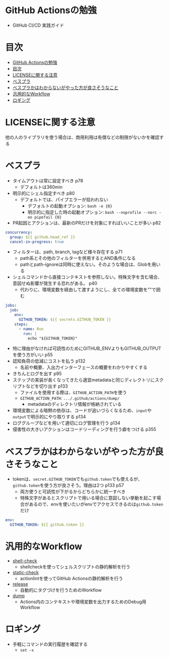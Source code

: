 # GitHub Actionsの勉強

- GitHub CI/CD 実践ガイド

# 目次

- [GitHub Actionsの勉強](#github-actionsの勉強)
- [目次](#目次)
- [LICENSEに関する注意](#licenseに関する注意)
- [ベスプラ](#ベスプラ)
- [ベスプラかはわからないがやった方が良さそうなこと](#ベスプラかはわからないがやった方が良さそうなこと)
- [汎用的なWorkflow](#汎用的なworkflow)
- [ロギング](#ロギング)

# LICENSEに関する注意

他の人のライブラリを使う場合は、商用利用は有償などの制限がないかを確認する

# ベスプラ

- タイムアウトは常に設定すべき p78
  - デフォルトは360min
- 明示的にシェル指定すべき p80
  - デフォルトでは、パイプエラーが拾われない
    - デフォルトの起動オプション: `bash -e {0}`
    - 明示的に指定した時の起動オプション: `bash --noprofile --norc -eo pipefail {0}`
- PR起因とアクションは、最新のPRだけを対象にすればいいことが多い p82
```yaml
concurrency:
  group: ${{ github.head_ref }}
  cancel-in-progress: true
```
- フィルターは、path, branch, tagなど様々存在する p71
  - path系とその他のフィルターを併用するとAND条件になる
  - pathとpath-ignoreは同時に使えない。そのような場合は、Globを用いる
- シェルコマンドから直接コンテキストを参照しない。特殊文字を含む場合、意図せぬ影響が発生する恐れがある。 p40
  - 代わりに、環境変数を経由して渡すようにし、全ての環境変数を""で囲む
```yaml
jobs:
  job:
    env:
      GITHUB_TOKEN: ${{ secrets.GITHUB_TOKEN }}
    steps:
      - name: Run
        run: |
          echo "${GITHUB_TOKEN}"
```
- 特に理由がなければ可読性のためにGITHUB_ENVよりもGITHUB_OUTPUTを使う方がいい p55
- 認知負荷の低減にコストを払う p132
  - 名前や概要、入出力インターフェースの概要をわかりやすくする
- きちんとログを出す p95
- ステップの実装が長くなってきたら適宜metadataと同じディレクトリにスクリプトなどを切り出す p133
  - ファイルを使用する際は、`GITHUB_ACTION_PATH`を使う 
  - `GITHUB_ACTION_PATH`: `.../.github/actions/dump/`
    - metadataのディレクトリ情報が格納されている
- 環境変数による暗黙の依存は、コードが追いづらくなるため、`input`や`output`で明示的にやり取りする p134
- ロググループなどを用いて適切にログ管理を行う p134
- 侵害性の大きいアクションはコードリーディングを行う癖をつける p355

# ベスプラかはわからないがやった方が良さそうなこと

- tokenは、`secret.GITHUB_TOKEN`でも`github.token`でも使えるが、`github.token`を使う方が良さそう。理由は2つ p133 p57
  - 両方使うと可読性が下がるからどちらかに統一すべき
  - 特殊文字があるとスクリプトで用いる場合に意図しない挙動を起こす場合があるので、envを使いたいがenvでアクセスできるのは`github.token`だけ
```yaml
env:
  GITHUB_TOKEN: ${{ github.token }}
```

# 汎用的なWorkflow

- [shell-check](./.github/workflows/shecll-check.yml)
  - shellcheckを使ってシェルスクリプトの静的解析を行う
- [static-check](./.github/workflows/static-check.yml)
  - actionlintを使ってGitHub Actionsの静的解析を行う
- [release](./.github/workflows/release.yml)
  - 自動的にタグづけを行うためのWorkflow
- [dump](./.github/workflows/dump.yml)
  - Actions内のコンテキストや環境変数を出力するためのDebug用Workflow

# ロギング

- 手軽にコマンドの実行履歴を確認する
  - `set -x`
